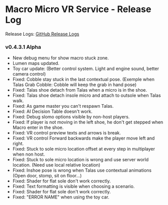 # Macro Micro VR Service - Release Log
Release Logs: [GitHub Release Logs](https://github.com/xavier150/MMVS/wiki/Release-logs)

###  v0.4.3.1 Alpha

- New debug menu for show macro stuck zone.
- Lumen maps updated.
- Toy car update: (Better control system. Light and engine sound, better camera control)
- Fixed: Cobble stay stuck in the last contextual pose. (Exemple when Talas Grab Cobble: Cobble will keep the grab in hand pose)
- Fixed: Talas shoe detach from Talas when a micro is in the shoe.
- Fixed: Talas shoe detach insole micro and attach to outsole when Talas walk.
- Fixed: As game master you can't respawn Talas.
- Fixed: AI Decision Table doesn't work.
- Fixed: Debug slomo options visible by non-host players.
- Fixed: If player is not moving in the left shoe, he don't get stepped when Macro enter in the shoe.
- Fixed: VR control preview texts and arrows is break.
- Fixed: VR control Forward backwards make the player move left and right.
- Fixed: Stuck to sole micro location offset at every step in multiplayer when non host.
- Fixed: Stuck to sole micro location is wrong and use server world location. (Need use local relative location)
- Fixed: Inshoe pose is wrong when Talas use contextual animations (Open door, stomp, sit on floor...)
- Fixed: Shader for flat sole don't work correctly.
- Fixed: Text formatting is visible when choosing a scenario.
- Fixed: Shader for flat sole don't work correctly.
- Fixed: "ERROR NAME" when using the toy car.
